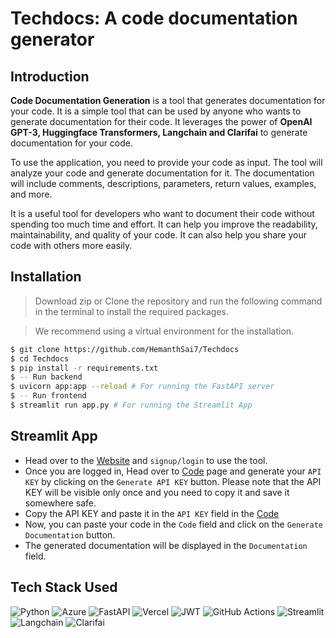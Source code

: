# Techdocs: A code documentation generator

## Introduction

**Code Documentation Generation** is a tool that generates documentation for your code. It is a simple tool that can be used by anyone who wants to generate documentation for their code. It leverages the power of **OpenAI GPT-3, Huggingface Transformers, Langchain and Clarifai** to generate documentation for your code. 

To use the application, you need to provide your code as input. The tool will analyze your code and generate documentation for it. The documentation will include comments, descriptions, parameters, return values, examples, and more.

It is a useful tool for developers who want to document their code without spending too much time and effort. It can help you improve the readability, maintainability, and quality of your code. It can also help you share your code with others more easily.

## Installation
> Download zip or Clone the repository and run the following command in the terminal to install the required packages. 

> We recommend using a virtual environment for the installation. 

```bash
$ git clone https://github.com/HemanthSai7/Techdocs
$ cd Techdocs
$ pip install -r requirements.txt
$ -- Run backend
$ uvicorn app:app --reload # For running the FastAPI server
$ -- Run frontend
$ streamlit run app.py # For running the Streamlit App
```

## Streamlit App
- Head over to the [Website](https://techdocs.streamlit.app) and `signup/login` to use the tool.
- Once you are logged in, Head over to [Code](techdocs.streamlit.app/Code) page and generate your `API KEY` by clicking on the `Generate API KEY` button. Please note that the API KEY will be visible only once and you need to copy it and save it somewhere safe.
- Copy the API KEY and paste it in the `API KEY` field in the [Code](techdocs.streamlit.app/Code)
- Now, you can paste your code in the `Code` field and click on the `Generate Documentation` button.
- The generated documentation will be displayed in the `Documentation` field.

## Tech Stack Used
![Python](https://img.shields.io/badge/python-3670A0?style=for-the-badge&logo=python&logoColor=ffdd54)
![Azure](https://img.shields.io/badge/azure_SQL-%230072C6.svg?style=for-the-badge&logo=microsoftazure&logoColor=white)
![FastAPI](https://img.shields.io/badge/FastAPI-005571?style=for-the-badge&logo=fastapi)
![Vercel](https://img.shields.io/badge/vercel-%23000000.svg?style=for-the-badge&logo=vercel&logoColor=white)
![JWT](https://img.shields.io/badge/JWT-black?style=for-the-badge&logo=JSON%20web%20tokens)
![GitHub Actions](https://img.shields.io/badge/github%20actions-%232671E5.svg?style=for-the-badge&logo=githubactions&logoColor=white)
![Streamlit](https://img.shields.io/badge/Streamlit-EA6566?style=for-the-badge&logo=streamlit&logoColor=white)
![Langchain](https://img.shields.io/badge/Langchain-F70A8D?style=for-the-badge&logo=langchain&logoColor=white)
![Clarifai](https://img.shields.io/badge/Clarifai-FFA500?style=for-the-badge&logo=clarifai&logoColor=white)